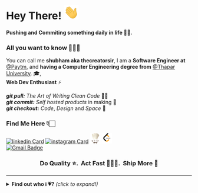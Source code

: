 # Hey There! <img src="https://github.com/thecreatorsir/thecreatorsir/blob/main/gifs/hi.gif" width="40px"></h2>

#### Pushing and Commiting something daily in life 🙏🏻.

### All you want to know 🙋🏻‍♂️

You can call me **shubham aka thecreatorsir**,
I am a **Software Engineer at** [@Paytm](https://paytm.com/), and **having a Computer Engineering degree from** [@Thapar University](https://www.thapar.edu/). 🎓,<br>**Web Dev Enthusiast** ⚡

_**git pull:**_ _The Art of Writing Clean Code_ 👌🏻<br>
_**git commit:**_ _Self hosted products_ in making 🤩<br>
_**git checkout:**_ _Code_, _Design_ and _Space_ 🚀

### Find Me Here 👇🏻

[![linkedin Card](https://img.icons8.com/color/28/000000/linkedin.png)](https://www.linkedin.com/in/shubham-sharma-34bbab18b/)
[![instagram Card](https://img.icons8.com/fluent/28/000000/instagram-new.png)](https://www.instagram.com/s_h_u_b_h_a_m05/)
[![codechef Card](https://github.com/thecreatorsir/thecreatorsir/blob/main/gifs/Codechef.png)](https://www.codechef.com/users/shubham_0509) 
[![leetcode Card](https://github.com/thecreatorsir/thecreatorsir/blob/main/gifs/Leetcode.png)](https://leetcode.com/Aadi_Yogi/) <br>
[![Gmail Badge](https://img.shields.io/badge/-s.psharma887@gmail.com-c14438?style=flat-square&logo=Gmail&logoColor=white&link=mailto:s.psharma887@gmail.com)](mailto:s.psharma887@gmail.com)

<h3 align="center"><strong> Do Quality ⭐. &nbsp;Act Fast 🏃🏻‍♂️. &nbsp;Ship More 🚩</strong> </h3>

---

<details close>
<summary><b>Find out who i 💗?</b> <i>(click to expand!)</i></summary>
<br>
  
<img src="https://img.icons8.com/color/28/000000/windows-10.png"/>
<img src="https://img.icons8.com/fluent/28/000000/console.png"/>
<img src="https://img.icons8.com/color/28/000000/git.png"/>
<img src="https://img.icons8.com/fluent/28/000000/chrome.png"/>
<img src="https://github.com/thecreatorsir/thecreatorsir/blob/main/gifs/code.png"/>
<img src="https://github.com/thecreatorsir/thecreatorsir/blob/main/gifs/postman..png"/>
<img src="https://github.com/thecreatorsir/thecreatorsir/blob/main/gifs/mongodb.png"/>
<img src="https://github.com/thecreatorsir/thecreatorsir/blob/main/gifs/firebase.png"/>
<img src="https://github.com/thecreatorsir/thecreatorsir/blob/main/gifs/react.png"/>
<img src="https://github.com/thecreatorsir/thecreatorsir/blob/main/gifs/nodejs.png"/> 
<img src="https://github.com/thecreatorsir/thecreatorsir/blob/main/gifs/javascript.png"/> 
<img src="https://github.com/thecreatorsir/thecreatorsir/blob/main/gifs/c++.png"/>
<img src="https://github.com/thecreatorsir/thecreatorsir/blob/main/gifs/c.png"/>

```
I keep going dates with them 💗, best part no one hates me for going on date with others 😁.
```

### Profile Overview 👀

![Github stats](https://github-readme-stats.vercel.app/api?username=thecreatorsir&show_icons=true)<br>

```
And at last some stats to impress my next 😍😉.
```

</details>
